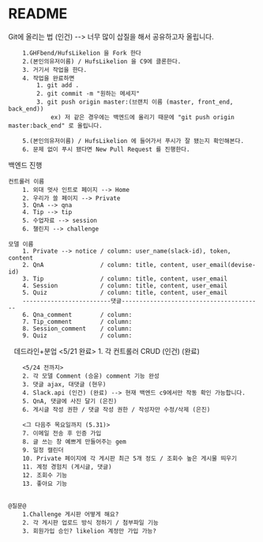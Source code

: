 # README



 Git에 올리는 법 (인건) --> 너무 많이 삽질을 해서 공유하고자 올립니다.
    
        1.GHFbend/HufsLikelion 을 Fork 한다
        2.(본인의유저이름) / HufsLikelion 을 C9에 클론한다.
        3. 거기서 작업을 한다.
        4. 작업을 완료하면
            1. git add .
            2. git commit -m "원하는 메세지"
            3. git push origin master:(브랜치 이름 (master, front_end, back_end)) 
                ex) 저 같은 경우에는 백엔드에 올리기 때문에 "git push origin master:back_end" 로 올립니다.

        5.(본인의유저이름) / HufsLikelion 에 들어가서 푸시가 잘 됐는지 확인해본다.
        6. 문제 없이 푸시 됐다면 New Pull Request 를 진행한다.

백엔드 진행

    컨트롤러 이름
        1. 외대 멋사 인트로 페이지 --> Home 
        2. 우리가 쓸 페이지 --> Private
        3. QnA --> qna
        4. Tip --> tip
        5. 수업자료 --> session
        6. 챌린지 --> challenge 
        
    모델 이름
        1. Private --> notice / column: user_name(slack-id), token, content
        2. QnA                / column: title, content, user_email(devise-id)
        3. Tip                / column: title, content, user_email
        4. Session            / column: title, content, user_email
        5. Quiz               / column: title, content, user_email
        -------------------------댓글----------------------------------------
        6. Qna_comment        / column:
        7. Tip_comment        / column:
        8. Session_comment    / column:
        9. Quiz               / column:
    
    데드라인+분업
        <5/21 완료>
        1. 각 컨트롤러 CRUD (인건) (완료)
        
        <5/24 전까지>
        2. 각 모델 Comment (승윤) comment 기능 완성 
        3. 댓글 ajax, 대댓글 (현우)
        4. Slack.api (인건) (완료) --> 현재 백엔드 c9에서만 작동 확인 가능합니다.
        5. QnA, 댓글에 사진 달기 (은진)
        6. 게시글 작성 권한 / 댓글 작성 권한 / 작성자만 수정/삭제 (은진)
    
        <그 다음주 목요일까지 (5.31)>
        7. 이메일 전송 후 인증 가입
        8. 글 쓰는 창 예쁘게 만들어주는 gem
        9. 일정 캘린더 
        10. Private 페이지에 각 게시판 최근 5개 정도 / 조회수 높은 게시물 띄우기
        11. 계정 경험치 (게시글, 댓글)
        12. 조회수 기능
        13. 좋아요 기능
    
    
    @질문@
        1.Challenge 게시판 어떻게 해요?
        2. 각 게시판 업로드 방식 정하기 / 첨부파일 기능
        3. 회원가입 승인? likelion 계정만 가입 가능?
